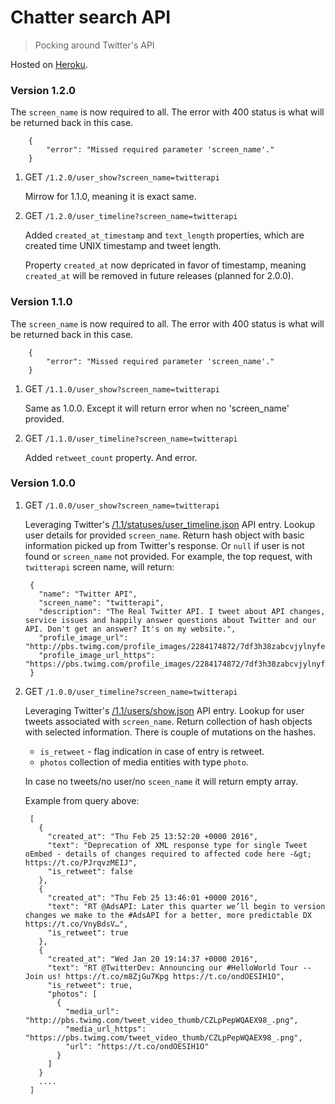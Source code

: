 # Chatter search API

> Pocking around Twitter's API

Hosted on [Heroku](https://chatter-search-api.herokuapp.com/).

### Version 1.2.0

The `screen_name` is now required to all. The error with 400 status is what will be returned back in this case.


		{
			"error": "Missed required parameter 'screen_name'."
		}


1. GET `/1.2.0/user_show?screen_name=twitterapi`

	Mirrow for 1.1.0, meaning it is exact same.


2. GET `/1.2.0/user_timeline?screen_name=twitterapi`

	Added `created_at_timestamp` and `text_length` properties, which are created time UNIX timestamp and tweet length.

	Property `created_at` now depricated in favor of timestamp, meaning `created_at` will be removed in future releases (planned for 2.0.0).

### Version 1.1.0

The `screen_name` is now required to all. The error with 400 status is what will be returned back in this case.


		{
			"error": "Missed required parameter 'screen_name'."
		}


1. GET `/1.1.0/user_show?screen_name=twitterapi`

	Same as 1.0.0. Except it will return error when no 'screen_name' provided.


2. GET `/1.1.0/user_timeline?screen_name=twitterapi`

	Added `retweet_count` property. And error.

### Version 1.0.0


1. GET `/1.0.0/user_show?screen_name=twitterapi`

	Leveraging Twitter's [/1.1/statuses/user_timeline.json](https://dev.twitter.com/rest/reference/get/statuses/user_timeline) API entry.
	Lookup user details for provided `screen_name`.
	Return hash object with basic information picked up from Twitter's response.
	Or `null` if user is not found or `screen_name` not provided.
	For example, the top request, with `twitterapi` screen name, will return:


		{
		  "name": "Twitter API",
		  "screen_name": "twitterapi",
		  "description": "The Real Twitter API. I tweet about API changes, service issues and happily answer questions about Twitter and our API. Don't get an answer? It's on my website.",
		  "profile_image_url": "http://pbs.twimg.com/profile_images/2284174872/7df3h38zabcvjylnyfe3_normal.png",
		  "profile_image_url_https": "https://pbs.twimg.com/profile_images/2284174872/7df3h38zabcvjylnyfe3_normal.png"
		}



2. GET `/1.0.0/user_timeline?screen_name=twitterapi`

	Leveraging Twitter's [/1.1/users/show.json](https://dev.twitter.com/rest/reference/get/users/show) API entry.
	Lookup for user tweets associated with `screen_name`.
	Return collection of hash objects with selected information. There is couple of mutations on the hashes.

	-  `is_retweet` - flag indication in case of entry is retweet.
	-  `photos` collection of media entities with type `photo`.

	In case no tweets/no user/no `sceen_name` it will return empty array.

	Example from query above:


		[
		  {
		    "created_at": "Thu Feb 25 13:52:20 +0000 2016",
		    "text": "Deprecation of XML response type for single Tweet oEmbed - details of changes required to affected code here -&gt; https://t.co/PJrqvzMEIJ",
		    "is_retweet": false
		  },
		  {
		    "created_at": "Thu Feb 25 13:46:01 +0000 2016",
		    "text": "RT @AdsAPI: Later this quarter we’ll begin to version changes we make to the #AdsAPI for a better, more predictable DX https://t.co/VnyBdsV…",
		    "is_retweet": true
		  },
		  {
		    "created_at": "Wed Jan 20 19:14:37 +0000 2016",
		    "text": "RT @TwitterDev: Announcing our #HelloWorld Tour -- Join us! https://t.co/m8ZjGu7Kpg https://t.co/ondOESIH1O",
		    "is_retweet": true,
		    "photos": [
		      {
		        "media_url": "http://pbs.twimg.com/tweet_video_thumb/CZLpPepWQAEX98_.png",
		        "media_url_https": "https://pbs.twimg.com/tweet_video_thumb/CZLpPepWQAEX98_.png",
		        "url": "https://t.co/ondOESIH1O"
		      }
		    ]
		  }
		  ....
		]
